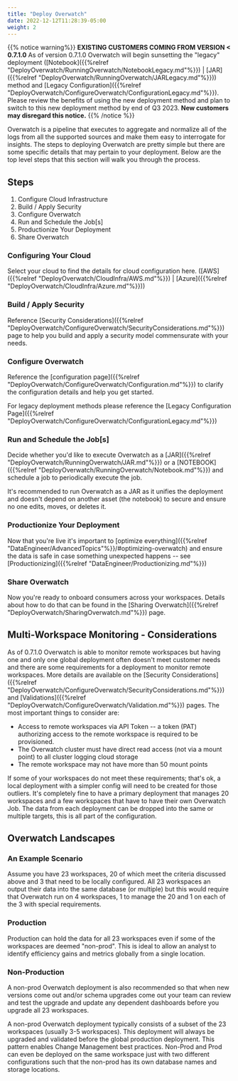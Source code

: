 ```yaml
---
title: "Deploy Overwatch"
date: 2022-12-12T11:28:39-05:00
weight: 2
---
```


{{% notice warning%}}
**EXISTING CUSTOMERS COMING FROM VERSION < 0.7.1.0** As of version 0.7.1.0 Overwatch will begin sunsetting
the "legacy" deployment ([Notebook]({{%relref "DeployOverwatch/RunningOverwatch/NotebookLegacy.md"%}}) | 
[JAR]({{%relref "DeployOverwatch/RunningOverwatch/JARLegacy.md"%}})) method and
[Legacy Configuration]({{%relref "DeployOverwatch/ConfigureOverwatch/ConfigurationLegacy.md"%}}). Please review the
benefits of using the new deployment method and plan to switch to this new deployment method by end of Q3 2023.
**New customers may disregard this notice.**
{{% /notice %}}

Overwatch is a pipeline that executes to aggregate and normalize all of the logs from all the supported sources and 
make them easy to interrogate for insights. The steps to deploying Overwatch are pretty simple but there are some 
specific details that may pertain to your deployment. Below are the top level steps that this section will walk you 
through the process.

## Steps
1. Configure Cloud Infrastructure
2. Build / Apply Security
3. Configure Overwatch
4. Run and Schedule the Job\[s\]
5. Productionize Your Deployment
6. Share Overwatch

### Configuring Your Cloud
Select your cloud to find the details for cloud configuration here. 
([AWS]({{%relref "DeployOverwatch/CloudInfra/AWS.md"%}}) | [Azure]({{%relref "DeployOverwatch/CloudInfra/Azure.md"%}}))

### Build / Apply Security
Reference [Security Considerations]({{%relref "DeployOverwatch/ConfigureOverwatch/SecurityConsiderations.md"%}}) page 
to help you build and apply a security model commensurate with your needs.

### Configure Overwatch
Reference the [configuration page]({{%relref "DeployOverwatch/ConfigureOverwatch/Configuration.md"%}}) to clarify the 
configuration details and help you get started.

For legacy deployment methods please reference the 
[Legacy Configuration Page]({{%relref "DeployOverwatch/ConfigureOverwatch/ConfigurationLegacy.md"%}})

### Run and Schedule the Job\[s\]
Decide whether you'd like to execute Overwatch as a [JAR]({{%relref "DeployOverwatch/RunningOverwatch/JAR.md"%}}) 
or a [NOTEBOOK]({{%relref "DeployOverwatch/RunningOverwatch/Notebook.md"%}}) and schedule a job to periodically 
execute the job.

It's recommended to run Overwatch as a JAR as it unifies the deployment and doesn't depend on another asset 
(the notebook) to secure and ensure no one edits, moves, or deletes it.

### Productionize Your Deployment
Now that you're live it's important to 
[optimize everything]({{%relref "DataEngineer/AdvancedTopics"%}}/#optimizing-overwatch) and ensure the data is safe 
in case something unexpected happens -- see [Productionizing]({{%relref "DataEngineer/Productionizing.md"%}})

### Share Overwatch
Now you're ready to onboard consumers across your workspaces. Details about how to do that can be found in the 
[Sharing Overwatch]({{%relref "DeployOverwatch/SharingOverwatch.md"%}}) page.

## Multi-Workspace Monitoring - Considerations
As of 0.7.1.0 Overwatch is able to monitor remote workspaces but having one and only one global deployment often 
doesn't meet customer needs and there are some requirements for a deployment to monitor remote workspaces. More details 
are available on the [Security Considerations]({{%relref "DeployOverwatch/ConfigureOverwatch/SecurityConsiderations.md"%}}) and 
[Validations]({{%relref "DeployOverwatch/ConfigureOverwatch/Validation.md"%}}) pages. The most important things to consider are: 
* Access to remote workspaces via API Token -- a token (PAT) authorizing access to the remote workspace is required to 
be provisioned.
* The Overwatch cluster must have direct read access (not via a mount point) to all cluster logging cloud storage
* The remote workspace may not have more than 50 mount points

If some of your workspaces do not meet these requirements; that's ok, a local deployment with a simpler config will 
need to be created for those outliers. It's completely fine to have a primary deployment that manages 20 workspaces and 
a few workspaces that have to have their own Overwatch Job. The data from each deployment can be dropped into the same 
or multiple targets, this is all part of the configuration.

## Overwatch Landscapes
### An Example Scenario
Assume you have 23 workspaces, 20 of which meet the criteria discussed above and 3 that need to be locally configured. 
All 23 workspaces an output their data into the same database (or multiple) but this would require that Overwatch run on 
4 workspaces, 1 to manage the 20 and 1 on each of the 3 with special requirements.

### Production
Production can hold the data for all 23 workspaces even if some of the workspaces are deemed "non-prod". This is ideal 
to allow an analyst to identify efficiency gains and metrics globally from a single location.

### Non-Production
A non-prod Overwatch deployment is also recommended so that when new versions come out and/or schema upgrades come out 
your team can review and test the upgrade and update any dependent dashboards before you upgrade all 23 workspaces. 

A non-prod Overwatch deployment typically consists of a subset of the 23 workspaces (usually 3-5 workspaces). 
This deployment will always be upgraded and validated before the global production deployment. This pattern enables 
Change Management best practices. Non-Prod and Prod can even be deployed on the same workspace just with two different 
configurations such that the non-prod has its own database names and storage locations.